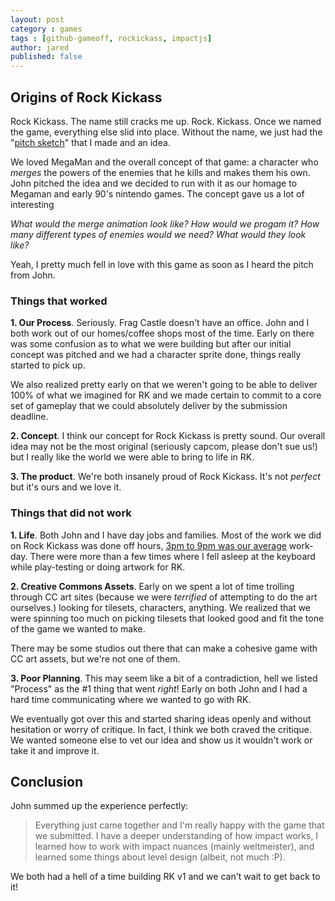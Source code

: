```yaml
---
layout: post
category : games
tags : [github-gameoff, rockickass, impactjs]
author: jared
published: false
---
```


## Origins of Rock Kickass
Rock Kickass. The name still cracks me up. Rock. Kickass. Once we named the game, everything else slid into place. Without the name, we just had the "[pitch sketch](/assets/site/img/game-off-pitch-concept.png)" that I made and an idea.

We loved MegaMan and the overall concept of that game: a character who _merges_ the powers of the enemies that he kills and makes them his own. John pitched the idea and we decided to run with it as our homage to Megaman and early 90's nintendo games. The concept gave us a lot of interesting

_What would the merge animation look like? How would we progam it? How many different types of enemies would we need? What would they look like?_

Yeah, I pretty much fell in love with this game as soon as I heard the pitch from John.

### Things that worked

 **1. Our Process**. Seriously. Frag Castle doesn't have an office. John and I both work out of our homes/coffee shops most of the time. Early on there was some confusion as to what we were building but after our initial concept was pitched and we had a character sprite done, things really started to pick up.

 We also realized pretty early on that we weren't going to be able to deliver 100% of what we imagined for RK and we made certain to commit to a core set of gameplay that we could absolutely deliver by the submission deadline.

 **2. Concept**. I think our concept for Rock Kickass is pretty sound. Our overall idea may not be the most original (seriously capcom, please don't sue us!) but I really like the world we were able to bring to life in RK.

**3. The product**. We're both insanely proud of Rock Kickass. It's not _perfect_ but it's ours and we love it.

### Things that did not work

 **1. Life**. Both John and I have day jobs and families. Most of the work we did on Rock Kickass was done off hours, [3pm to 9pm was our average](https://github.com/fragcastle/rock-kickass/graphs/punch-card) work-day. There were more than a few times where I fell asleep at the keyboard while play-testing or doing artwork for RK.

 **2. Creative Commons Assets**. Early on we spent a lot of time trolling through CC art sites (because we were _terrified_ of attempting to do the art ourselves.) looking for tilesets, characters, anything. We realized that we were spinning too much on picking tilesets that looked good and fit the tone of the game we wanted to make.

 There may be some studios out there that can make a cohesive game with CC art assets, but we're not one of them.

 **3. Poor Planning**. This may seem like a bit of a contradiction, hell we listed "Process" as the #1 thing that went _right_! Early on both John and I had a hard time communicating where we wanted to go with RK.

 We eventually got over this and started sharing ideas openly and without hesitation or worry of critique. In fact, I think we both craved the critique. We wanted someone else to vet our idea and show us it wouldn't work or take it and improve it.

## Conclusion

John summed up the experience perfectly:

> Everything just came together and I'm really happy with the game that we submitted. I have a deeper understanding of how impact works, I learned how to work with impact nuances (mainly weltmeister), and learned some things about level design (albeit, not much :P).

We both had a hell of a time building RK v1 and we can't wait to get back to it!

